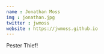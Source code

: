 ```yaml
---
name : Jonathan Moss
img : jonathan.jpg
twitter : jwmoss
website : https://jwmoss.github.io
---
```


Pester Thief!
